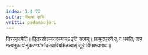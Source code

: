 ```yaml
---
index: 1.4.72
sutra: विभाषा कृञि
vritti: padamanjari
---
```


 तिरस्कृत्येति। ठ्तिरसोऽन्यतरस्याम्ऽ इति सत्वम्। प्रत्युदाहरणे तु न भवति, तत्र गत्यनुकार्यानुकरणयोर्भोदस्याविवक्षितत्वात् सूत्रे विभक्त्यभावः॥